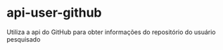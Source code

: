 # api-user-github
Utiliza a api do GitHub para obter informações do repositório do usuário pesquisado

